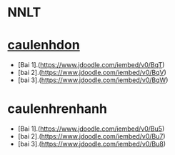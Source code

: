 # NNLT
# [caulenhdon](https://hoctructuyencntt.github.io/NNLT/Bai02.html)

- [Bai 1].(https://www.jdoodle.com/iembed/v0/BqT)
- [bai 2].(https://www.jdoodle.com/iembed/v0/BqV)
- [bai 3].(https://www.jdoodle.com/iembed/v0/BqW)

# caulenhrenhanh

- [Bai 1].(https://www.jdoodle.com/iembed/v0/Bu5)
- [bai 2].(https://www.jdoodle.com/iembed/v0/Bu7)
- [bai 3].(https://www.jdoodle.com/iembed/v0/Bu8)

